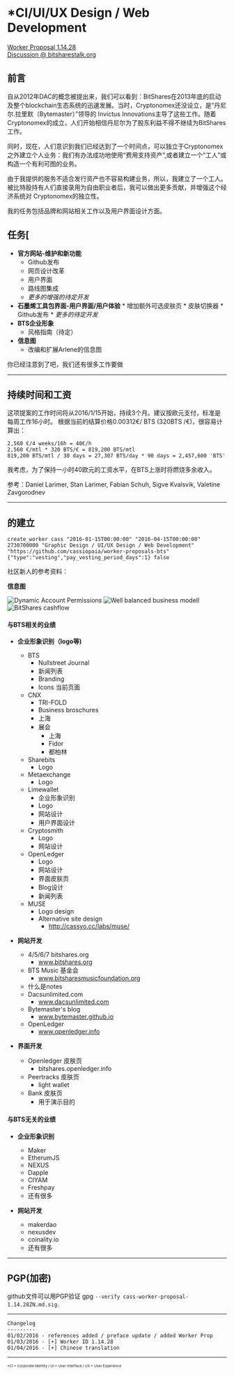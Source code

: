 *CI/UI/UX Design / Web Development
==================================================
<a href="http://cryptofresh.com/workers" target="_blank" >Worker Proposal 1.14.28</a><br>
<a href="https://bitsharestalk.org/index.php/topic,20856.msg269530.html#msg269530" target="_blank" >Discussion @ bitsharestalk.org</a>

前言
-------

自从2012年DAC的概念被提出来，我们可以看到：BitShares在2013年底的启动及整个blockchain生态系统的迅速发展。当时，Cryptonomex还没设立，是“丹尼尔.拉里默（Bytemaster）”领导的 Invictus Innovations主导了这些工作。随着Cryptonomex的成立，人们开始相信丹尼尔为了股东利益不得不继续为BitShares工作。

同时，现在，人们意识到我们已经达到了一个时间点，可以独立于Cryptonomex之外建立个人业务：我们有办法成功地使用“费用支持资产”,或者建立一个“工人”或构造一个有利可图的业务。

由于我提供的服务不适合发行资产也不容易构建业务，所以，我建立了一个工人。被比特股持有人们直接录用为自由职业者后，我可以做出更多贡献，并增强这个经济系统对 Cryptonomex的独立性。

我的任务包括品牌和网站相关工作以及用户界面设计方面。


任务[
-----


* **官方网站-维护和新功能**
    * Github发布
    * 网页设计改革
    * 用户界面
    * 路线图集成
    * *更多的增强的待定开发*
* **石墨烯工具包界面-用户界面/用户体验**
      * 增加额外可选皮肤页
      * 皮肤切换器
      * Github发布
      * *更多的待定开发*
* **BTS企业形象**
    * 风格指南（待定）
* **信息图**
    * 改编和扩展Arlene的信息图      

你已经注意到了吧，我们还有很多工作要做

---

持续时间和工资
-------------------

这项提案的工作时间将从2016/1/15开始，持续3个月。建议按欧元支付，标准是每周工作16小时。
根据当前的结算价格0.00312€/ BTS (320BTS /€)，很容易计算出：

    2,560 €/4 weeks/16h = 40€/h
    2,560 €/mtl * 320 BTS/€ = 819,200 BTS/mtl
    819,200 BTS/mtl / 30 days = 27,307 BTS/day * 90 days = 2,457,600 'BTS'

我考虑，为了保持一小时40欧元的工资水平，在BTS上涨时将燃烧多余收入。

参考：Daniel Larimer, Stan Larimer, Fabian Schuh, Sigve Kvalsvik, Valetine Zavgorodnev

---


的建立
---------------

    create_worker cass "2016-01-15T00:00:00" "2016-04-15T00:00:00" 2730700000 "Graphic Design / UI/UX Design / Web Development" "https://github.com/cassiopaia/worker-proposals-bts" {"type":"vesting","pay_vesting_period_days":1} false

社区新人的参考资料：

**信息图**

![Dynamic Account Permissions](https://bitshares.org/images/dynamic-accounts.png)
![Well balanced business modell](https://bitshares.org/images/wellbalanced.svg)
![BitShares cashflow](https://bitshares.org/images/cashflow.png)


#### 与BTS相关的业绩

* **企业形象识别（logo等)**
   * BTS
      * Nullstreet Journal
      * 新闻列表
      * Branding
      * Icons 当前页面
   * CNX
      * TRI-FOLD
      * Business broschures
      * 上海
      * 展会
         *  上海
         *  Fidor
         *  都柏林
   * Sharebits
      * Logo
   * Metaexchange
      * Logo
   * Limewallet
      * 企业形象识别
      * Logo
      * 网站设计
      * 用户界面设计
   * Cryptosmith
      *  Logo
      *  网站设计
   * OpenLedger
      * Logo
      * 网站设计
      * 界面皮肤页
      * Blog设计
      * 新闻列表
   * MUSE
      * Logo design
      * Alternative site design
         * http://cassyo.cc/labs/muse/   

* **网站开发**
   * 4/5/6/7 bitshares.org
      *  www.bitshares.org
   * BTS Music 基金会
      *   www.bitsharesmusicfoundation.org
   * 什么是notes
   * Dacsunlimited.com
      * www.dacsunlimited.com
   * Bytemaster's blog
      * www.bytemaster.github.io
   * OpenLedger
      * www.openledger.info


* **界面开发**
   * Openledger 皮肤页
      * bitshares.openledger.info
   * Peertracks 皮肤页
      * light wallet
   * Bank 皮肤页
      * 用于演示目的

#### 与BTS无关的业绩

* **企业形象识别**
   * Maker
   * EtherumJS
   * NEXUS
   * Dapple
   * CIYAM
   * Freshpay
   * 还有很多

* **网站开发**
   * makerdao
   * nexusdev
   * coinality.io
   * 还有很多



---------

PGP(加密)
---------
github文件可以用PGP验证 gpg `--verify cass-worker-proposal-1.14.28ZN.md.sig`.

---------
```
Changelog
---------
01/02/2016 - references added / preface update / added Worker Prop
01/03/2016 - [+] Worker ID 1.14.28
01/04/2016 - [+] Chinese translation
```
---------
<div style="font-size: 8px">*CI = Corporate Identity / UI = User Interface / UX = User Experience</div>
